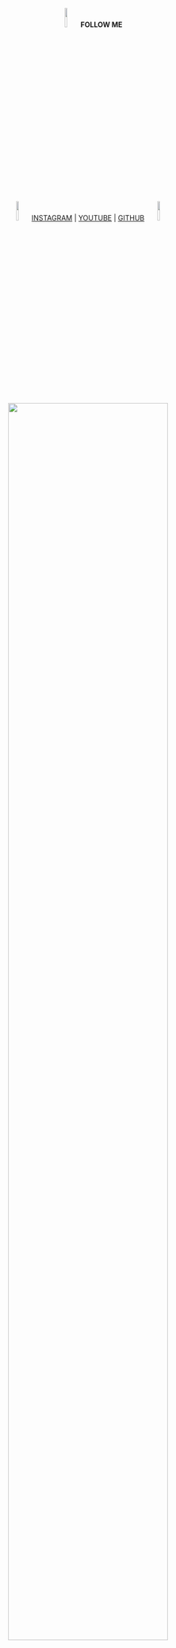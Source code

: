  <p align='center'>
 <img src="[https://helpintech.net/wp-content/uploads/2021/06/discord-nitro.jpg](https://user-images.githubusercontent.com/74038190/212257472-08e52665-c503-4bd9-aa20-f5a4dae769b5.gif)" style="width: 10%">  <b>FOLLOW ME</b><br> <img src="[https://helpintech.net/wp-content/uploads/2021/06/discord-nitro.jpg](https://user-images.githubusercontent.com/74038190/212257472-08e52665-c503-4bd9-aa20-f5a4dae769b5.gif)" style="width: 10%"> 
  <a href="https://www.instagram.com/fernando.fch/">INSTAGRAM</a> |
  <a href="https://www.youtube.com/channel/UCS0GBZr9Bp6627iHENVKhAQ">YOUTUBE</a> |
  <a href="https://github.com/ydico">GITHUB</a> <img src="[https://helpintech.net/wp-content/uploads/2021/06/discord-nitro.jpg](https://user-images.githubusercontent.com/74038190/212257472-08e52665-c503-4bd9-aa20-f5a4dae769b5.gif)" style="width: 10%"> <br><br>
  <img src="https://helpintech.net/wp-content/uploads/2021/06/discord-nitro.jpg" style="width: 80%">
</p>

##  
<img src="https://user-images.githubusercontent.com/74038190/212284115-f47cd8ff-2ffb-4b04-b5bf-4d1c14c0247f.gif" style="width: 90%">

## ☕ USO
- #### 💻 Baixando
     ```
    >> git clone https://github.com/yDico/rocket.git
    >> pip install -r requirements.txt
    ```
- #### 🖥️ Iniciando
      1 - Insira seus proxies na configuração/proxies.txt
      2 - Crie o Discord Webhook e coloque o link na configuração/config.json (opiconal)
      3 - Insira um URL de avatar personalizado e um nome de usuário para o webhook (opicional)
      4 - Selecione quantos threads você deseja usar na configuração/config.json (opticional)
      5 - Execute main.py e aproveite para conferir

<img src="https://user-images.githubusercontent.com/74038190/212284115-f47cd8ff-2ffb-4b04-b5bf-4d1c14c0247f.gif" style="width: 100%">

##  

## 🏆 Lista de recursos
- Verificação muito rápida
- Suporte proxy: http/s, socks4/5, Premium
- Uso Simples
- Tópico personalizado
- Enviar hit para webhook

##   

## 🧰 Support

#### <img src="https://camo.githubusercontent.com/d0839caaee087179aed17073b0e759f641b661c0cab81ef95e9846975c2091f8/68747470733a2f2f63756c746f667468657061727479706172726f742e636f6d2f706172726f74732f68642f3630667073706172726f742e676966" style="width: 2%"> <a href="https://www.instagram.com/fernando.fch/">INSTAGRAM</a>

#### <img src="https://camo.githubusercontent.com/d0839caaee087179aed17073b0e759f641b661c0cab81ef95e9846975c2091f8/68747470733a2f2f63756c746f667468657061727479706172726f742e636f6d2f706172726f74732f68642f3630667073706172726f742e676966" style="width: 2%"> <a href="https://fernandofriedrich@gmail.com/">EMAIL</a>

#### <img src="https://camo.githubusercontent.com/d0839caaee087179aed17073b0e759f641b661c0cab81ef95e9846975c2091f8/68747470733a2f2f63756c746f667468657061727479706172726f742e636f6d2f706172726f74732f68642f3630667073706172726f742e676966" style="width: 2%"> <a href="https://t.me//+5551992145331/">TELEGRAM</a>
  
##  

### 📜 Licença e Aviso
- Faça apenas propostas para educação
- Sob licença MIT MIT License.

##  

<p align="center">
  <img src="https://img.shields.io/badge/contributions-welcome-brightgreen.svg?style=flat" alt="Contribution Welcome">
  <img src="https://img.shields.io/badge/License-GPLv3-blue.svg" alt="License Badge">
  <img src="https://badges.frapsoft.com/os/v3/open-source.svg?v=103" alt="Open Source">
  <img src="https://visitor-badge.laobi.icu/badge?page_id=DicoSz" alt="Visitor Count">
</p>
